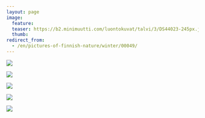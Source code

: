```yaml
---
layout: page
image:
  feature:
  teaser: https://b2.minimuutti.com/luontokuvat/talvi/3/DS44023-245px.jpg
  thumb:
redirect_from:
  - /en/pictures-of-finnish-nature/winter/00049/
---
```


![](https://b2.minimuutti.com/luontokuvat/talvi/3/DS43718-800px.jpg)

![](https://b2.minimuutti.com/luontokuvat/talvi/3/DS43712-800px.jpg)

![](https://b2.minimuutti.com/luontokuvat/talvi/3/DS44023-800px.jpg)

![](https://b2.minimuutti.com/luontokuvat/talvi/3/DS43787-800px.jpg)

![](https://b2.minimuutti.com/luontokuvat/talvi/3/DS43771-800px.jpg)
